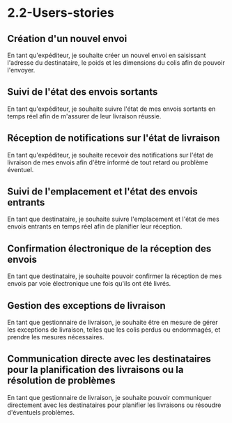 # 2.2-Users-stories #

## Création d'un nouvel envoi ##
En tant qu'expéditeur, je souhaite créer un nouvel envoi en saisissant l'adresse du destinataire, le poids et les dimensions du colis afin de pouvoir l'envoyer.

## Suivi de l'état des envois sortants ##
En tant qu'expéditeur, je souhaite suivre l'état de mes envois sortants en temps réel afin de m'assurer de leur livraison réussie.

## Réception de notifications sur l'état de livraison ##

En tant qu'expéditeur, je souhaite recevoir des notifications sur l'état de livraison de mes envois afin d'être informé de tout retard ou problème éventuel.

## Suivi de l'emplacement et l'état des envois entrants ##
En tant que destinataire, je souhaite suivre l'emplacement et l'état de mes envois entrants en temps réel afin de planifier leur réception.

## Confirmation électronique de la réception des envois ## 
En tant que destinataire, je souhaite pouvoir confirmer la réception de mes envois par voie électronique une fois qu'ils ont été livrés.

## Gestion des exceptions de livraison ##
En tant que gestionnaire de livraison, je souhaite être en mesure de gérer les exceptions de livraison, telles que les colis perdus ou endommagés, et prendre les mesures nécessaires.

## Communication directe avec les destinataires pour la planification des livraisons ou la résolution de problèmes ##
En tant que gestionnaire de livraison, je souhaite pouvoir communiquer directement avec les destinataires pour planifier les livraisons ou résoudre d'éventuels problèmes.
